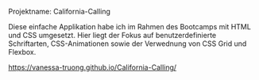 Projektname: California-Calling

Diese einfache Applikation habe ich im Rahmen des Bootcamps mit HTML und CSS umgesetzt.
Hier liegt der Fokus auf benutzerdefinierte Schriftarten, CSS-Animationen sowie der Verwednung von CSS Grid und Flexbox. 


https://vanessa-truong.github.io/California-Calling/
